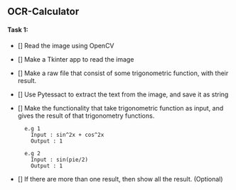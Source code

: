 ## OCR-Calculator

#### Task 1:
- [] Read the image using OpenCV
- [] Make a Tkinter app to read the image
- [] Make a raw file that consist of some trigonometric function, with their result.
- [] Use Pytessact to extract the text from the image, and save it as string
- [] Make the functionality that take trigonometric function as input, and gives the result of that trigonometry functions.

        e.g 1 
          Input : sin^2x + cos^2x
          Output : 1

        e.g 2
          Input : sin(pie/2)
          Output : 1 
- [] If there are more than one result, then show all the result. (Optional)